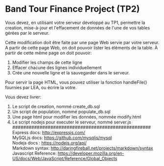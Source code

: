 # Band Tour Finance Project (TP2)
Vous devez, en utilisant votre serveur développé au TP1, permettre la creation, mise-à-jour et l'effacement de données de l'une de vos tables gérées par le serveur.

Cette modification doit être faite par une page Web servie par votre serveur.   A partir de cette page Web, on doit pouvoir lister les éléments de la table. À partir de cette même page on doit pouvoir:

1) Modifier les champs de cette ligne
2) Effacer chacune des lignes individuellement
3) Crée une nouvelle ligne et la sauvegarder dans le serveur.


Pour servir la page HTML, vous pouvez utiliser la fonction handleFile() fournies par LEA, ou écrire la votre.

Vous devez livrer:
1) Le script de creation, nommé create_db.sql
2) Un script de population, nommé populate_db.sql
3) Une page html pour modifier les données, nommée modify.html
4) Le script nodejs pour executer le serveur, nommé server.js
###################################################
Express docs: http://expressjs.com/  
MySQLjs docs: https://github.com/mysqljs/mysql  
Nodejs docs : https://nodejs.org/api/  
Markdown syntax: http://daringfireball.net/projects/markdown/syntax
Javascript Reference: https://developer.mozilla.org/en-US/docs/Web/JavaScript/Reference/Global_Objects  
